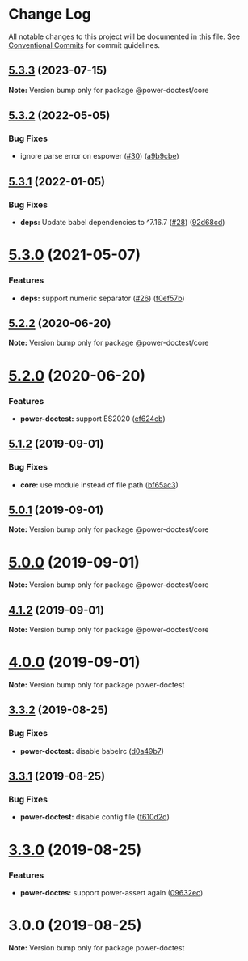 # Change Log

All notable changes to this project will be documented in this file.
See [Conventional Commits](https://conventionalcommits.org) for commit guidelines.

## [5.3.3](https://github.com/azu/power-doctest/compare/v5.3.2...v5.3.3) (2023-07-15)

**Note:** Version bump only for package @power-doctest/core





## [5.3.2](https://github.com/azu/power-doctest/compare/v5.3.1...v5.3.2) (2022-05-05)

### Bug Fixes

* ignore parse error on espower ([#30](https://github.com/azu/power-doctest/issues/30)) ([a9b9cbe](https://github.com/azu/power-doctest/commit/a9b9cbee91174161dea1b514fde1d1d97d1f8e2e))

## [5.3.1](https://github.com/azu/power-doctest/compare/v5.3.0...v5.3.1) (2022-01-05)

### Bug Fixes

* **deps:** Update babel dependencies to ^7.16.7 ([#28](https://github.com/azu/power-doctest/issues/28)) ([92d68cd](https://github.com/azu/power-doctest/commit/92d68cd8100839cf37c409480a3a932290ff2fbe))

# [5.3.0](https://github.com/azu/power-doctest/compare/v5.2.2...v5.3.0) (2021-05-07)

### Features

* **deps:** support numeric separator ([#26](https://github.com/azu/power-doctest/issues/26)) ([f0ef57b](https://github.com/azu/power-doctest/commit/f0ef57b02e767576dde6a81582025a9f19db1143))

## [5.2.2](https://github.com/azu/power-doctest/compare/v5.2.1...v5.2.2) (2020-06-20)

**Note:** Version bump only for package @power-doctest/core

# [5.2.0](https://github.com/azu/power-doctest/compare/v5.1.3...v5.2.0) (2020-06-20)

### Features

* **power-doctest:** support ES2020 ([ef624cb](https://github.com/azu/power-doctest/commit/ef624cb9312d62a69b72dcbbbff589557f9b93e5))

## [5.1.2](https://github.com/azu/power-doctest/compare/v5.1.1...v5.1.2) (2019-09-01)

### Bug Fixes

* **core:** use module instead of file path ([bf65ac3](https://github.com/azu/power-doctest/commit/bf65ac3))

## [5.0.1](https://github.com/azu/power-doctest/compare/v5.0.0...v5.0.1) (2019-09-01)

**Note:** Version bump only for package @power-doctest/core

# [5.0.0](https://github.com/azu/power-doctest/compare/v4.1.2...v5.0.0) (2019-09-01)

**Note:** Version bump only for package @power-doctest/core

## [4.1.2](https://github.com/azu/power-doctest/compare/v4.1.1...v4.1.2) (2019-09-01)

**Note:** Version bump only for package @power-doctest/core

# [4.0.0](https://github.com/azu/power-doctest/compare/v3.3.3...v4.0.0) (2019-09-01)

**Note:** Version bump only for package power-doctest

## [3.3.2](https://github.com/azu/power-doctest/compare/v3.3.1...v3.3.2) (2019-08-25)

### Bug Fixes

* **power-doctest:** disable babelrc ([d0a49b7](https://github.com/azu/power-doctest/commit/d0a49b7))

## [3.3.1](https://github.com/azu/power-doctest/compare/v3.3.0...v3.3.1) (2019-08-25)

### Bug Fixes

* **power-doctest:** disable config file ([f610d2d](https://github.com/azu/power-doctest/commit/f610d2d))

# [3.3.0](https://github.com/azu/power-doctest/compare/v3.2.1...v3.3.0) (2019-08-25)

### Features

* **power-doctes:** support power-assert again ([09632ec](https://github.com/azu/power-doctest/commit/09632ec))

# 3.0.0 (2019-08-25)

**Note:** Version bump only for package power-doctest

